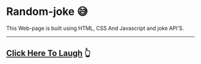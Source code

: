 # Random-joke 😅
This Web-page is built using HTML, CSS And  Javascript and joke API'S.

------

## [Click Here To Laugh](https://random-joke-genrator.netlify.app/) 👆 
